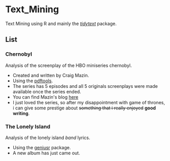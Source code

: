 # Text_Mining
Text Mining using R and mainly the [_tidytext_](https://github.com/juliasilge/tidytext) package.

## List

### Chernobyl

Analysis of the screenplay of the HBO miniseries chernobyl.
- Created and written by Craig Mazin.
- Using the [pdftools](https://github.com/ropensci/pdftools).
- The series has 5 episodes and all 5 originals screenplays were made available once the series ended.
- You can find Mazin's blog [here](https://johnaugust.com)
- I just loved the series, so after my disappointment with game of thrones, i can give some prestige about ~~something that i really enjoyed~~ **good writing**. 

### The Lonely Island

Analysis of the lonely island _band_ lyrics.
- Using the [geniusr](https://github.com/ewenme/geniusr) package.
- A new album has just came out.
